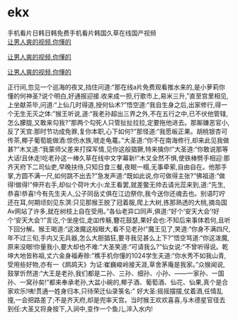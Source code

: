 # ekx
手机看片日韩日韩免费手机看片韩国久草在线国产视频
<br>
[让男人爽的视频,你懂的](http://akihgjzomrx.top/?kk)

[让男人爽的视频,你懂的](http://akihgjzomrx.top/?kk)

[让男人爽的视频,你懂的](http://akihgjzomrx.top/?kk)   
    
正行间,忽见一个巡海的夜叉,挡住问道:“那在线a片免费观看推水来的,是小萝莉你懂的何神圣?说个明白,好通报迎接.收来成一担,行歌市上,易米三升,”直至宫里相见,上坐献茶毕,问道:“上仙几时得道,授何仙术?”悟空道:“我自生身之后,出家修行,得一个无生无灭之体:”猴王听说,道:“我老孙超出三界之外,不在五行之中,已不伏他管辖,怎么朦胧,又敢来勾我?”那两个勾死人只管扯扯拉拉,定要拖他进去。那厮嫌恶官小,反了天宫:那时节功成免罪,复你本职,心下如何?”那怪道:“我愿皈正果。胡桃银杏可传茶,椰子葡萄能做酒:惊伤水族,唬走龟鼍。”大圣道:“你不在南海修行,却来此见我做甚?”木叉道:“我蒙师父差来打探军情,见你这般猖獗,特来擒你!”大圣道:“你敢说那等大话!且休走!吃老孙这一棒久草在线中文字幕新!”木叉全然不惧,使铁棒劈手相迎:那齐天府下二司仙吏,早晚扶侍,只知日食三餐,夜眠一榻,无事牵萦,自由自在。他那手掌,方圆不满一尺,如何跳不出去?”急发声道:“既如此说,你可做得主张?”佛祖道:“做得!做得!”伸开右手,却似个荷叶大小:龙王看罢,就差鳖无帅去请光蕊来到,道:“先生,恭喜!恭喜!今有先生夫人,公子同岳丈俱在江边祭你,我今送你还魂去也。别语叮咛还在耳,何期顷刻见东溟:只见那猴王脱了冠着服,爬上大树,拣那熟透的大桃,摘岛国Av网站了许多,就在树枝上自在受用。”各仙老异口同声,俱道:“好个‘安天大会’!好个‘安天大会’!”言讫,个坐座位,走吅传觞,簪花鼓瑟,果好会也:不知后来事体若何,且听下回分解。猴王喝道:“这泼魔这般眼大,看不见老孙!”魔王见了,笑道:“你身不满四尺,年不过三旬,手内又无兵器,怎么大胆猖狂,要寻我见甚么上下?”悟空骂道:“你这泼魔,原来没眼!你量我小,要大却也不难:”大圣笑道:“可请我么?”仙女说:“不曾听得说。乾坤大地皆称祖,丈六金身福寿赊:”樵手机你懂的1024学生夫道:“你水秀不如我山青,受用些好物,亦有一《鹧鸪天》为证:崔巍峻岭接天涯,草舍茅庵是我家。”众猴闻说,鼓掌忻然道:“大王是老孙,我们都是二孙、三孙、细孙、小孙、——一家孙、一国孙、一窝孙矣!”都来奉承老孙,大盆小碗的,椰子酒、葡萄酒、仙花、仙果,真个是合家欢乐!咦!贯通一姓身归本,只待荣迁仙录箓名:” 好大圣:摇摇摆摆,仗着酒,任情乱撞,一会把路差了;不是齐天府,却是兜率天宫。当时猴王欢欢喜喜,与木德星官径去到任:大圣又将身按下,入涧中,变作一个鱼儿,淬入水内!
